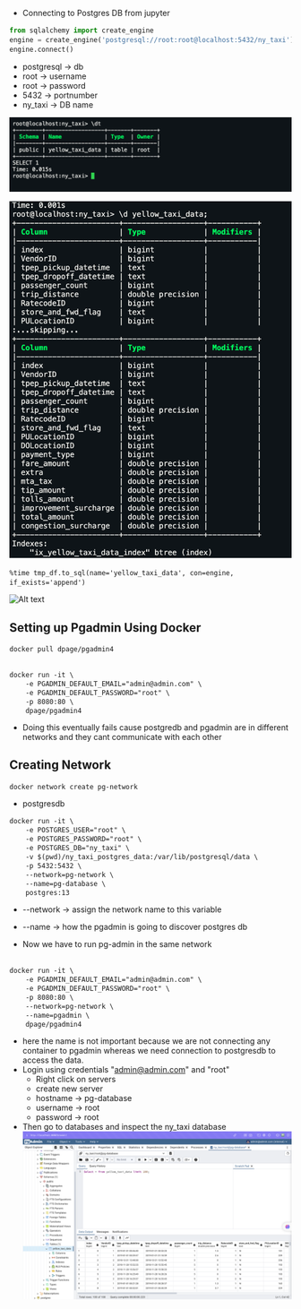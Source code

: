 
- Connecting to Postgres DB from jupyter


```python
from sqlalchemy import create_engine
engine = create_engine('postgresql://root:root@localhost:5432/ny_taxi')
engine.connect()
```

- postgresql -> db
- root -> username
- root -> password
- 5432 -> portnumber
- ny_taxi -> DB name

![Alt text](image-1.png)

![Alt text](image-2.png)

```%time tmp_df.to_sql(name='yellow_taxi_data', con=engine, if_exists='append')```

![Alt text](image-3.png)

## Setting up Pgadmin Using Docker

```docker
docker pull dpage/pgadmin4
```

```docker   

docker run -it \
    -e PGADMIN_DEFAULT_EMAIL="admin@admin.com" \
    -e PGADMIN_DEFAULT_PASSWORD="root" \
    -p 8080:80 \
    dpage/pgadmin4
```

- Doing this eventually fails cause postgredb and pgadmin are in different networks and they cant communicate with each other

## Creating Network 

```docker
docker network create pg-network
```

- postgresdb
```docker
docker run -it \
    -e POSTGRES_USER="root" \
    -e POSTGRES_PASSWORD="root" \
    -e POSTGRES_DB="ny_taxi" \
    -v $(pwd)/ny_taxi_postgres_data:/var/lib/postgresql/data \
    -p 5432:5432 \
    --network=pg-network \
    --name=pg-database \ 
    postgres:13
```

- --network -> assign the network name to this variable
- --name -> how the pgadmin is going to discover postgres db


- Now we have to run pg-admin in the same network 

```docker   

docker run -it \
    -e PGADMIN_DEFAULT_EMAIL="admin@admin.com" \
    -e PGADMIN_DEFAULT_PASSWORD="root" \
    -p 8080:80 \
    --network=pg-network \
    --name=pgadmin \ 
    dpage/pgadmin4
```

- here the name is not important because we are not connecting any container to pgadmin whereas we need connection to postgresdb to access the data.
- Login using credentials "admin@admin.com" and "root"
  - Right click on servers 
  - create new server
  - hostname -> pg-database
  - username -> root
  - password -> root
- Then go to databases and inspect the ny_taxi database
![Alt text](image-4.png)